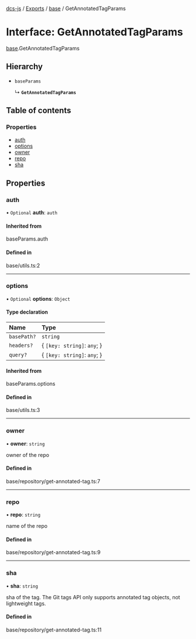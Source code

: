 [dcs-js](../README.md) / [Exports](../modules.md) / [base](../modules/base.md) / GetAnnotatedTagParams

# Interface: GetAnnotatedTagParams

[base](../modules/base.md).GetAnnotatedTagParams

## Hierarchy

- `baseParams`

  ↳ **`GetAnnotatedTagParams`**

## Table of contents

### Properties

- [auth](base.GetAnnotatedTagParams.md#auth)
- [options](base.GetAnnotatedTagParams.md#options)
- [owner](base.GetAnnotatedTagParams.md#owner)
- [repo](base.GetAnnotatedTagParams.md#repo)
- [sha](base.GetAnnotatedTagParams.md#sha)

## Properties

### <a id="auth" name="auth"></a> auth

• `Optional` **auth**: `auth`

#### Inherited from

baseParams.auth

#### Defined in

base/utils.ts:2

___

### <a id="options" name="options"></a> options

• `Optional` **options**: `Object`

#### Type declaration

| Name | Type |
| :------ | :------ |
| `basePath?` | `string` |
| `headers?` | { `[key: string]`: `any`;  } |
| `query?` | { `[key: string]`: `any`;  } |

#### Inherited from

baseParams.options

#### Defined in

base/utils.ts:3

___

### <a id="owner" name="owner"></a> owner

• **owner**: `string`

owner of the repo

#### Defined in

base/repository/get-annotated-tag.ts:7

___

### <a id="repo" name="repo"></a> repo

• **repo**: `string`

name of the repo

#### Defined in

base/repository/get-annotated-tag.ts:9

___

### <a id="sha" name="sha"></a> sha

• **sha**: `string`

sha of the tag. The Git tags API only supports annotated tag objects, not lightweight tags.

#### Defined in

base/repository/get-annotated-tag.ts:11

